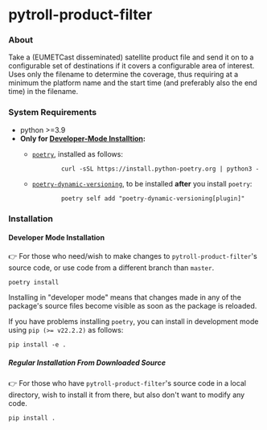 # pytroll-product-filter

### About

Take a (EUMETCast disseminated) satellite product file and send it on to a
configurable set of destinations if it covers a configurable area of
interest. Uses only the filename to determine the coverage, thus requiring at a
minimum the platform name and the start time (and preferably also the end time)
in the filename.

### System Requirements

* python >=3.9
* **Only for
[Developer-Mode Installtion](#developer-mode-installation):**
  * [`poetry`](https://python-poetry.org), installed as follows:

                curl -sSL https://install.python-poetry.org | python3 -
  * [`poetry-dynamic-versioning`](https://github.com/mtkennerly/poetry-dynamic-versioning),
    to be installed **after** you install `poetry`:

                poetry self add "poetry-dynamic-versioning[plugin]"


### Installation

#### Developer Mode Installation

:point_right: For those who need/wish to make changes to `pytroll-product-filter`'s
source code, or use code from a different branch than `master`.

    poetry install

Installing in "developer mode" means that changes made in any of the package's
source files become visible as soon as the package is reloaded.

If you have problems installing `poetry`, you can install in development mode using `pip (>= v22.2.2)` as follows:

    pip install -e .

##### Regular Installation From Downloaded Source

:point_right: For those who have `pytroll-product-filter`'s source code in a local directory,
wish to install it from there, but also don't want to modify any code.

    pip install .

